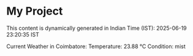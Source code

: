 # My Project

This content is dynamically generated in Indian Time (IST): 2025-06-19 23:20:35 IST


Current Weather in Coimbatore:
Temperature: 23.88 °C
Condition: mist
